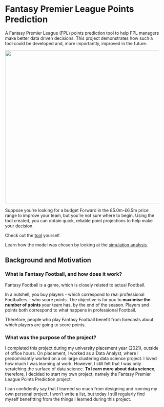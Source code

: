 # Fantasy Premier League Points Prediction

A Fantasy Premier League (FPL) points prediction tool to help FPL managers make better data driven decisions. This project demonstrates how such a tool could be developed and, more importantly, improved in the future.

<img src="https://s1.gifyu.com/images/tool_demo.gif" class="centerImage" height="500" width="550">

Suppose you're looking for a budget Forward in the £5.0m-£6.5m price range to improve your team, but you're not sure where to begin. Using the tool created, you can obtain quick, reliable point projections to help make your decision. 

Check out the [tool](https://public.tableau.com/app/profile/samuel.harrison2532/viz/FPLPointPredictions/Dashboard) yourself.

Learn how the model was chosen by looking at the [simulation analysis](https://public.tableau.com/app/profile/samuel.harrison2532/viz/model_simulation_analysis/Dashboard).

## Background and Motivation

### What is Fantasy Football, and how does it work?

Fantasy Football is a game, which is closely related to actual Football.  

In a nutshell, you buy players - which correspond to real professional Footballers – who score points. The objective is for you to **maximise the number of points** your team has, by the end of the season. Players and points both correspond to what happens in professional Football.

Therefore, people who play Fantasy Football benefit from forecasts about which players are going to score points. 

### What was the purpose of the project?

I completed this project during my university placement year (2021), outside of office hours. On placement, I worked as a Data Analyst, where I predominantly worked on a on large clustering data science project. I loved how much I was learning at work. However, I still felt that I was only scratching the surface of data science. **To learn more about data science**, therefore, I decided to start my own project, namely the Fantasy Premier League Points Prediction project. 

I can confidently say that I learned so much from designing and running my own personal project. I won’t write a list, but today I still regularly find myself benefitting from the things I learned during this project.
